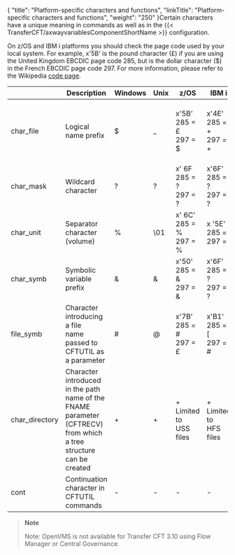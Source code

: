 {
    "title": "Platform-specific characters and functions",
    "linkTitle": "Platform-specific characters and functions",
    "weight": "250"
}Certain characters have a unique meaning in commands as well as in the {{< TransferCFT/axwayvariablesComponentShortName  >}} configuration.

On z/OS and IBM i platforms you should check the page code used by your local system. For example, x'5B' is the pound character (£) if you are using the United Kingdom EBCDIC page code 285, but is the dollar character ($) in the French EBCDIC page code 297. For more information, please refer to the Wikipedia [code page](https://en.wikipedia.org/wiki/Code_page).


|   | Description  | Windows  | Unix | z/OS  | IBM i  | OpenVMS  |
| --- | --- | --- | --- | --- | --- | --- |
| char_file  | Logical name prefix | $  | _  | x'5B'<br/> 285 = £<br/> 297 = $ | x'4E'<br/> 285 = +<br/> 297 = + | No specific character;<br/> logical names are<br/> processed transparently by RMS |
| char_mask  | Wildcard character  | ?  | ?  | x' 6F<br/> 285 = ?<br/> 297 = ? | x'6F'<br/> 285 = ?<br/> 297 = ? | %x  |
| char_unit  | Separator character (volume)  | %  | \01  | x' 6C'<br/> 285 = %<br/> 297 = % | x '5E'<br/> 285 = ;<br/> 297 = ; | No volume concept |
| char_symb  | Symbolic variable prefix  | &amp;  | &amp;  | x'50'<br/> 285 = &amp;<br/> 297 = &amp; | x'6F'<br/> 285 = ?<br/> 297 = ? | &amp;  |
| file_symb  | Character introducing a file<br/> name passed to CFTUTIL as<br/> a parameter | #  | @  | x'7B’<br/> 285 = #<br/> 297 = £ | x'B1'<br/> 285 = [<br/> 297 = # | Either # or @  |
| char_directory  | Character introduced in the path<br/> name of the FNAME parameter<br/> (CFTRECV) from which a tree structure can be created | +  | +  | +<br/> Limited to<br/> USS files | +<br/> Limited to<br/> HFS files | +  |
| cont  | Continuation character in CFTUTIL commands  | -  | -  | -  | -  | -  |


> **Note**
>
> Note: OpenVMS is not available for Transfer CFT 3.10 using Flow Manager or Central Governance.
